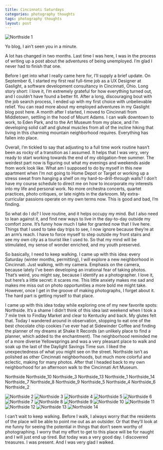 ```yaml
---
title: Cincinnati Saturdays
categories: photography thoughts
tags: photography thoughts
layout: post
---
```


![Northside 1](https://baileycmiller.github.io/blog/assets/Northside_15.jpg)

Yo blog, I ain’t seen you in a minute.

A lot has changed in two months. Last time I was here, I was in the process of writing up a post about the adventures of being unemployed. I’m glad I never had to finish that one.

Before I get into what I really came here for, I’ll supply a brief update. On September 6, I started my first real full-time job as a UX Designer at Gaslight, a software development consultancy in Cincinnati, Ohio. Long story short: I love it, I’m extremely grateful for how everything turned out, and I couldn’t have found a better fit. After a long, discouraging bout with the job search process, I ended up with my first choice with unbelievable relief. You can read more about my employed adventures in my Gaslight blog post here. A month after I started, I moved to Cincinnati from Middletown, settling in the hood of Mount Adams. I can walk downtown to work, to Eden Park, and to the Art Museum from my place, and I’m developing solid calf and gluteal muscles from all of the incline hiking that living in this charming mountain neighborhood requires. Everything has fallen into place.

Overall, I’m tickled to say that adjusting to a full time work routine hasn’t been as rocky of a transition as I assumed. It helps that I was very, very ready to start working towards the end of my obligation-free summer. The weirdest part now is figuring out what my evenings and weekends aside from work look like. What am I supposed to do by myself in this new apartment when I’m not going to Home Depot or Target or working up a stress sweat from hanging a shelf on my hard-to-drill-through walls? I don’t have my course schedule to direct me on how to incorporate my interests into my life and personal work. No more orchestra concerts, quartet practices, photo critiques, or late nights in the darkroom. My extra-curricular passions operate on my own terms now. This is good and bad, I’m finding.

So what do I do? I love routine, and it helps occupy my mind. But I also need to lean against it, and find new ways to live in the day-to-day outside my comfort zone. It’s funny how much I take for granted now that I live here. Things that I used to take day trips to see, I now ignore because they’re at an arm’s reach. I have to force myself to step outside my front stairs and see my own city as a tourist like I used to. So that my mind will be stimulated, my sense of wonder enriched, and my youth preserved.

So basically, I need to keep walking. I came up with this idea: every Saturday (winter months, permitting), I will explore a new neighborhood in Cincinnati. Just walking, with my camera. Emphasis on the camera, because lately I’ve been developing an irrational fear of taking photos. That’s weird, you might say, because I identify as a photographer. I love it, but here’s a little secret: it scares me. This little anxiety makes me sad and makes me miss out on photo opportunities a more bold me might take. However, once I get in the groove of making photographs, I forget about it. The hard part is getting myself to that place.

I came up with this idea today while exploring one of my new favorite spots: Northside. It’s a shame I didn’t think of this idea last weekend when I took a 7 mile trek to Findlay Market and clear to Kentucky and back. My glutes felt that. Today I wandered around in observation, stopping to eat one of the best chocolate chip cookies I’ve ever had at Sidewinder Coffee and finding the planner of my dreams at Shake It Records (an unlikely place to find a planner, which added to the enchantment). The neighborhood reminded me of a more diverse Yellowsprings and was a very pleasant place to walk and soak up the last of the Daylight Savings Time sun. I liked the unexpectedness of what you might see on the street. Northside isn’t as polished as other Cincinnati neighborhoods, but much more colorful and eclectic, making for many photos. After that I headed back to my own neighborhood for an afternoon walk to the Cincinnati Art Museum.

Northside
Northside_10
Northside_3
Northside_13
Northside_1
Northside_14
Northside_7
Northside_8
Northside_9
Northside_5
Northside_4
Northside_6
Northside_2

![Northside 2](https://baileycmiller.github.io/blog/assets/Northside.jpg)
![Northside 3](https://baileycmiller.github.io/blog/assets/Northside_10.jpg)
![Northside 4](https://baileycmiller.github.io/blog/assets/Northside_3.jpg)
![Northside 5](https://baileycmiller.github.io/blog/assets/Northside_13.jpg)
![Northside 6](https://baileycmiller.github.io/blog/assets/Northside_1.jpg)
![Northside 7](https://baileycmiller.github.io/blog/assets/Northside_14.jpg)
![Northside 8](https://baileycmiller.github.io/blog/assets/Northside_7.jpg)
![Northside 9](https://baileycmiller.github.io/blog/assets/Northside_8.jpg)
![Northside 10](https://baileycmiller.github.io/blog/assets/Northside_9.jpg)
![Northside 11](https://baileycmiller.github.io/blog/assets/Northside_5.jpg)
![Northside 12](https://baileycmiller.github.io/blog/assets/Northside_4.jpg)
![Northside 13](https://baileycmiller.github.io/blog/assets/Northside_6.jpg)
![Northside 14](https://baileycmiller.github.io/blog/assets/Northside_2.jpg)

I can’t wait to keep walking. Before I walk, I always worry that the residents of the place will be able to point me out as an outsider. Or that they’ll look at me funny for seeing the potential in things that don’t seem worthy of photographing. I worry that my effort to get to this place will be for naught and I will just end up tired. But today was a very good day. I discovered treasures. I was present. And I was very glad I walked.
